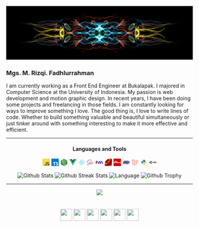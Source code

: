 <img src="https://github.com/rizqirizqi/rizqirizqi/blob/master/header.png">

### Mgs. M. Rizqi. Fadhlurrahman

I am currently working as a Front End Engineer at Bukalapak. I majored in Computer Science at the University of Indonesia. My passion is web development and motion graphic design. In recent years, I have been doing some projects and freelancing in those fields. I am constantly looking for ways to improve something I love. The good thing is, I love to write lines of code. Whether to build something valuable and beautiful simultaneously or just tinker around with something interesting to make it more effective and efficient.

<hr>

<h4 align="center">Languages and Tools</h4>

<p align="center">
  <code><img height="20" src="https://raw.githubusercontent.com/github/explore/80688e429a7d4ef2fca1e82350fe8e3517d3494d/topics/javascript/javascript.png"></code>
  <code><img height="20" src="https://raw.githubusercontent.com/github/explore/80688e429a7d4ef2fca1e82350fe8e3517d3494d/topics/typescript/typescript.png"></code>
  <code><img height="20" src="https://raw.githubusercontent.com/github/explore/80688e429a7d4ef2fca1e82350fe8e3517d3494d/topics/nodejs/nodejs.png"></code>
  <code><img height="20" src="https://raw.githubusercontent.com/github/explore/80688e429a7d4ef2fca1e82350fe8e3517d3494d/topics/vue/vue.png"></code>
  <code><img height="20" src="https://raw.githubusercontent.com/github/explore/80688e429a7d4ef2fca1e82350fe8e3517d3494d/topics/react/react.png"></code>
  <code><img height="20" src="https://raw.githubusercontent.com/github/explore/80688e429a7d4ef2fca1e82350fe8e3517d3494d/topics/sass/sass.png"></code>
  <code><img height="20" src="https://raw.githubusercontent.com/github/explore/80688e429a7d4ef2fca1e82350fe8e3517d3494d/topics/pwa/pwa.png"></code>
  <code><img height="20" src="https://raw.githubusercontent.com/github/explore/80688e429a7d4ef2fca1e82350fe8e3517d3494d/topics/ruby/ruby.png"></code>
  <code><img height="20" src="https://raw.githubusercontent.com/github/explore/80688e429a7d4ef2fca1e82350fe8e3517d3494d/topics/rails/rails.png"></code>
  <code><img height="20" src="https://raw.githubusercontent.com/github/explore/ccc16358ac4530c6a69b1b80c7223cd2744dea83/topics/php/php.png"></code>
  <code><img height="20" src="https://raw.githubusercontent.com/github/explore/56a826d05cf762b2b50ecbe7d492a839b04f3fbf/topics/laravel/laravel.png"></code>
  <code><img height="20" src="https://raw.githubusercontent.com/github/explore/80688e429a7d4ef2fca1e82350fe8e3517d3494d/topics/python/python.png"></code>
  <code><img height="20" src="https://raw.githubusercontent.com/github/explore/80688e429a7d4ef2fca1e82350fe8e3517d3494d/topics/unity/unity.png"></code>
</p>

<p align="center">
  <img src="https://github-readme-stats.vercel.app/api?username=rizqirizqi&show_icons=true&theme=vue-dark&include_all_commits=true" alt="Github Stats"/>
  <img src="https://github-readme-streak-stats.herokuapp.com/?user=rizqirizqi&theme=vue-dark&mode=weekly&card_width=467" alt="Github Streak Stats"/>
  <img src="https://github-readme-stats.vercel.app/api/wakatime?username=mgsrizqi&show_icons=true&theme=vue-dark&display_format=percent&layout=compact&custom_title=Language" alt="Language"/>
  <img src="https://github-profile-trophy.vercel.app/?username=rizqirizqi&theme=algolia&column=5" alt="Github Trophy"/>
</p>

<hr>

<div align="center">
  <a href="https://github.com/sponsors/rizqirizqi" target="_blank"><img src="https://img.shields.io/badge/sponsor%20rizqi-3DA47A?style=for-the-badge"/></a><br/>
  <br/>
  <br/>
  <a href="https://behance.net/rizqirizqi" target="_blank"><img src="https://github.com/user-attachments/assets/4346fcf6-9c9f-43b8-ad18-aa196967d164" width="32" height="32"/></a>
  <a href="https://codepen.io/rizqirizqi" target="_blank"><img src="https://github.com/user-attachments/assets/acbb0683-ebea-4921-a0f5-df4ba5f389f2" width="32" height="32"/></a>
  <a href="https://instagram.com/mgsrizqi" target="_blank"><img src="https://github.com/user-attachments/assets/74a5ebe1-e745-4679-afa9-4e280020c774" width="32" height="32"/></a>
  <a href="https://linkedin.com/in/mgsrizqi" target="_blank"><img src="https://github.com/user-attachments/assets/e039e738-bee2-4017-914e-57d4cb0baf6d" width="32" height="32"/></a>
  <a href="https://x/rizqirizqi" target="_blank"><img src="https://github.com/user-attachments/assets/f6f04f2f-8b93-4ef5-ad08-f9f6fc318de2" width="32" height="32"/></a>
  <a href="https://youtube.com/rizqirizqi" target="_blank"><img src="https://github.com/user-attachments/assets/bcdf7e79-68e8-4061-93c7-7cca2ff4138a" width="32" height="32"/></a>
</div>

